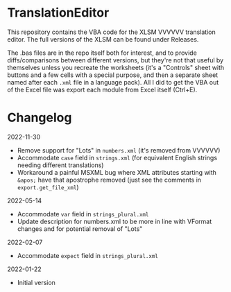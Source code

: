 # TranslationEditor

This repository contains the VBA code for the XLSM VVVVVV translation editor. The full versions of the XLSM can be found under Releases.

The .bas files are in the repo itself both for interest, and to provide diffs/comparisons between different versions, but they're not that useful by themselves unless you recreate the worksheets (it's a "Controls" sheet with buttons and a few cells with a special purpose, and then a separate sheet named after each `.xml` file in a language pack). All I did to get the VBA out of the Excel file was export each module from Excel itself (Ctrl+E).


# Changelog

2022-11-30
- Remove support for "Lots" in `numbers.xml` (it's removed from VVVVVV)
- Accommodate `case` field in `strings.xml` (for equivalent English strings needing different translations)
- Workaround a painful MSXML bug where XML attributes starting with `&apos;` have that apostrophe removed (just see the comments in `export.get_file_xml`)

2022-05-14
- Accommodate `var` field in `strings_plural.xml`
- Update description for numbers.xml to be more in line with VFormat changes and for potential removal of "Lots"

2022-02-07
- Accommodate `expect` field in `strings_plural.xml`

2022-01-22
- Initial version
